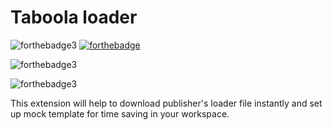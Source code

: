 # Taboola loader

![forthebadge3](https://vsmarketplacebadge.apphb.com/version-short/RajArora.taboola-loader.svg)
[![forthebadge](https://vsmarketplacebadge.apphb.com/version-short/RajArora.taboola-loader.svg)](https://marketplace.visualstudio.com/items?itemName=RajArora.taboola-loader)

![forthebadge3](https://vsmarketplacebadge.apphb.com/installs/RajArora.taboola-loader.svg)

![forthebadge3](https://vsmarketplacebadge.apphb.com/rating-star/RajArora.taboola-loader.svg)


This extension will help to download publisher's loader file instantly and set up mock template for time saving in your workspace.